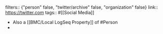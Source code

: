 filters:: {"person" false, "twitter/archive" false, "organization" false}
link:: https://twitter.com
tags:: #[[Social Media]]

- Also a [[BMC/Local LogSeq Property]] of #Person
-